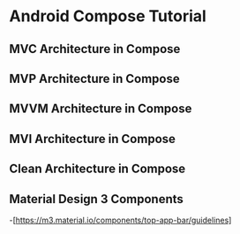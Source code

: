 
# Android Compose Tutorial 

## MVC Architecture in Compose 

## MVP Architecture in Compose 

## MVVM Architecture in Compose 

## MVI Architecture in Compose 

## Clean Architecture in Compose

## Material Design 3 Components 
-[https://m3.material.io/components/top-app-bar/guidelines]



